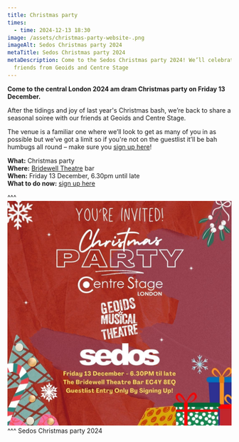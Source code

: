 ```yaml
---
title: Christmas party
times:
  - time: 2024-12-13 18:30
image: /assets/christmas-party-website-.png
imageAlt: Sedos Christmas party 2024
metaTitle: Sedos Christmas party 2024
metaDescription: Come to the Sedos Christmas party 2024! We’ll celebrate with
  friends from Geoids and Centre Stage
---
```

**Come to the central London 2024 am dram Christmas party on Friday 13 December.**

After the tidings and joy of last year's Christmas bash, we’re back to share a seasonal soiree with our friends at Geoids and Centre Stage.

The venue is a familiar one where we’ll look to get as many of you in as possible but we’ve got a limit so if you're not on the guestlist it’ll be bah humbugs all round – make sure you [sign up here](https://docs.google.com/forms/d/e/1FAIpQLSd8KBQC8SdiB4jjMcbAdkFj_i0aj-D0ouUQP_iEQWJSlwNA_A/viewform?urp=gmail_link)!

**What:** Christmas party\
**Where:** [Bridewell Theatre](https://www.sedos.co.uk/venues/bridewell) bar\
**When:** Friday 13 December, 6.30pm until late\
**What to do now:** [sign up here](https://docs.google.com/forms/d/e/1FAIpQLSd8KBQC8SdiB4jjMcbAdkFj_i0aj-D0ouUQP_iEQWJSlwNA_A/viewform?urp=gmail_link)

^^^
![](/assets/christmas-party.jpg)
^^^ Sedos Christmas party 2024